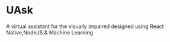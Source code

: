 # UAsk
A virtual assistant for the visually impaired designed using React Native,NodeJS & Machine Learning 
